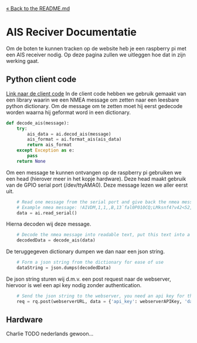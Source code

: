 [&laquo; Back to the README.md](../README.md)

# AIS Reciver Documentatie
Om de boten te kunnen tracken op de website heb je een raspberry pi met een AIS receiver nodig. Op deze pagina zullen we uitleggen hoe dat in zijn werking gaat.

## Python client code
[Link naar de client code](../../ais-receiver/ais-receiver.py) 
In de client code hebben we gebruik gemaakt van een library waarin we een NMEA message om zetten naar een leesbare python dictionary.
Om de message om te zetten moet hij eerst gedecode worden waarna hij geformat word in een dictionary.
```python
def decode_ais(message):
    try:
        ais_data = ai.decod_ais(message)
        ais_format = ai.format_ais(ais_data)
        return ais_format
    except Exception as e:
        pass
    return None
```
Om een message te kunnen ontvangen op de raspberry pi gebruiken we een head (hierover meer in het kopje hardware). 
Deze head maakt gebruik van de GPIO serial port (/dev/ttyAMA0). 
Deze message lezen we aller eerst uit.
```python
	# Read one message from the serial port and give back the nmea message.
    # Example nmea message: !AIVDM,1,1,,B,13`fal0P010CQ;LMksnf4?v42<52,0*05
	data = ai.read_serial()
```
Hierna decoden wij deze message.
```python
	# Decode the nmea message into readable text, put this text into a dictionary.
    decodedData = decode_ais(data)
```
De teruggegeven dictionary dumpen we dan naar een json string.
```python
	# Form a json string from the dictionary for ease of use
    dataString = json.dumps(decodedData)
```
De json string sturen wij d.m.v. een post request naar de webserver, hiervoor is wel een api key nodig zonder authentication.
```python
	# Send the json string to the webserver, you need an api key for this to work without authentication.
    req = rq.post(webserverURL, data = {'api_key': webserverAPIKey, 'data': dataString})
```

## Hardware
Charlie TODO nederlands gewoon...
